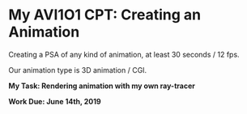 # My AVI1O1 CPT: Creating an Animation

Creating a PSA of any kind of animation, at least 30 seconds / 12 fps. 

Our animation type is 3D animation / CGI. 

**My Task: Rendering animation with my own ray-tracer**

**Work Due: June 14th, 2019**

[](CPTAT1.gif)
